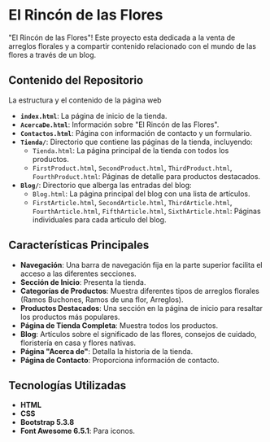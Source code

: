 # El Rincón de las Flores

"El Rincón de las Flores"! Este proyecto esta dedicada a la venta de arreglos florales y a compartir contenido relacionado con el mundo de las flores a través de un blog.

## Contenido del Repositorio

La estructura y el contenido de la página web

*   **`index.html`**: La página de inicio de la tienda.
*   **`AcercaDe.html`**: Información sobre "El Rincón de las Flores".
*   **`Contactos.html`**: Página con información de contacto y un formulario.
*   **`Tienda/`**: Directorio que contiene las páginas de la tienda, incluyendo:
    *   `Tienda.html`: La página principal de la tienda con todos los productos.
    *   `FirstProduct.html`, `SecondProduct.html`, `ThirdProduct.html`, `FourthProduct.html`: Páginas de detalle para productos destacados.
*   **`Blog/`**: Directorio que alberga las entradas del blog:
    *   `Blog.html`: La página principal del blog con una lista de artículos.
    *   `FirstArticle.html`, `SecondArticle.html`, `ThirdArticle.html`, `FourthArticle.html`, `FifthArticle.html`, `SixthArticle.html`: Páginas individuales para cada artículo del blog.
    
## Características Principales

*   **Navegación**: Una barra de navegación fija en la parte superior facilita el acceso a las diferentes secciones.
*   **Sección de Inicio**: Presenta la tienda.
*   **Categorías de Productos**: Muestra diferentes tipos de arreglos florales (Ramos Buchones, Ramos de una flor, Arreglos).
*   **Productos Destacados**: Una sección en la página de inicio para resaltar los productos más populares.
*   **Página de Tienda Completa**: Muestra todos los productos.
*   **Blog**: Artículos sobre el significado de las flores, consejos de cuidado, floristería en casa y flores nativas.
*   **Página "Acerca de"**: Detalla la historia de la tienda.
*   **Página de Contacto**: Proporciona información de contacto.
## Tecnologías Utilizadas

*   **HTML**
*   **CSS**
*   **Bootstrap 5.3.8**
*   **Font Awesome 6.5.1**: Para iconos.

